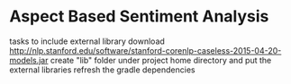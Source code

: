 # Aspect Based Sentiment Analysis
tasks to include external library
download http://nlp.stanford.edu/software/stanford-corenlp-caseless-2015-04-20-models.jar
create "lib" folder under project home directory and put the external libraries
refresh the gradle dependencies
